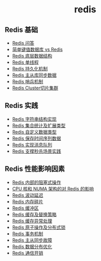 <h1 align="center">
    redis
</h1>

## Redis 基础
- [Redis 问答](Redis问答.md)
- [简单键值数据库 vs Redis](简单键值数据库vsRedis.md)
- [Redis 底层数据结构](Redis底层数据结构.md)
- [Redis 单线程](Redis单线程.md)
- [Redis 持久化机制](Redis持久化机制.md)
- [Redis 主从库同步数据](Redis主从库同步数据.md)
- [Redis 哨兵机制](Redis哨兵机制.md)
- [Redis Cluster切片集群](RedisCluster切片集群.md)

## Redis 实践
- [Redis 字符串结构实现](Redis字符串结构实现.md)
- [Redis 集合统计及扩展类型](Redis集合统计及扩展类型.md)
- [Redis 自定义数据类型](Redis自定义数据类型.md)
- [Redis 保存时间序列数据](Redis保存时间序列数据.md)
- [Redis 实现消息队列](Redis实现消息队列.md)
- [Redis 支撑秒杀场景实践](Redis支撑秒杀场景实践.md)

  
## Redis 性能影响因素
- [Redis 内部的阻塞式操作](Redis内部的阻塞式操作.md)
- [CPU 核和 NUMA 架构的对 Redis 的影响](CPU核和NUMA架构的对Redis的影响.md)
- [Redis 波动延迟](Redis波动延迟.md)
- [Redis 内存碎片](Redis内存碎片.md)
- [Redis 缓冲区](Redis缓冲区.md)
- [Redis 缓存及替换策略](Redis缓存及替换策略.md)
- [Redis 缓存异常处理](Redis缓存异常处理.md)
- [Redis 原子操作及分布式锁](Redis原子操作及分布式锁.md)
- [Redis 事务机制](Redis事务机制.md)
- [Redis 主从同步故障](Redis主从同步故障.md)
- [Redis 数据分布优化](Redis数据分布优化.md)
- [Redis 通信开销](Redis通信开销.md)